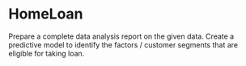# HomeLoan
Prepare a complete data analysis report on the given data. Create a predictive model to identify the factors / customer segments that are eligible for taking loan.

